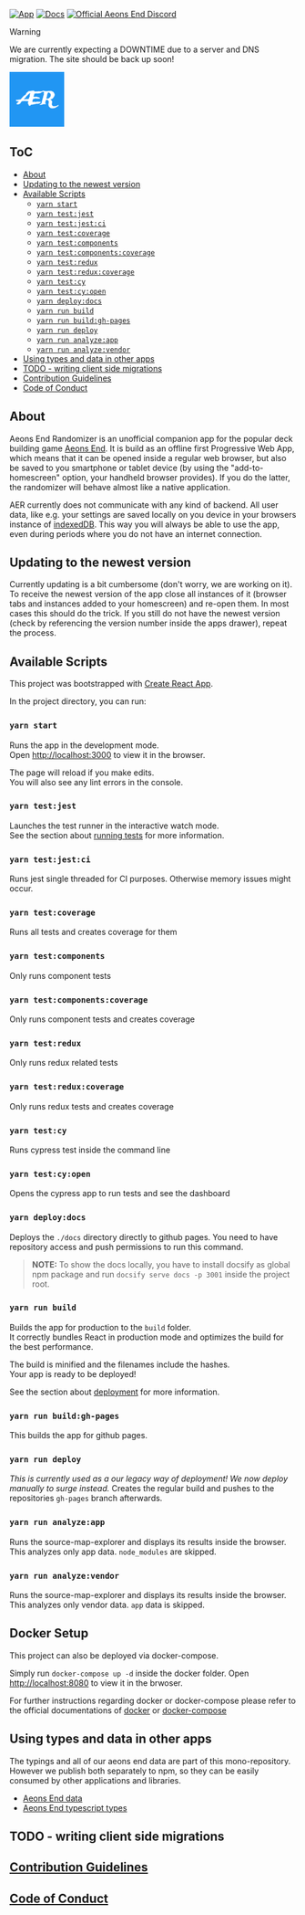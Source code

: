 [![App](https://img.shields.io/badge/App-aeons--end--randomizer.de-%232196f3)](https://aeons-end-randomizer.de)
[![Docs](https://img.shields.io/badge/Docs-on3iro.github.io%2Faeons--end--randomizer-success)](https://on3iro.github.io/aeons-end-randomizer)
[![Official Aeons End Discord](https://img.shields.io/badge/AE%20Discord-https%3A%2F%2Fdiscord.gg%2FPvjcfPt-%237289DA.svg?style=flat-squar)](https://discord.gg/PvjcfPt)

> [!Warning] 
> We are currently expecting a DOWNTIME due to a server and DNS migration.
> The site should be back up soon!

![AER](./public/images/android-icon-96x96.png)

## ToC

<!-- vim-markdown-toc GFM -->

- [About](#about)
- [Updating to the newest version](#updating-to-the-newest-version)
- [Available Scripts](#available-scripts)
  - [`yarn start`](#yarn-start)
  - [`yarn test:jest`](#yarn-testjest)
  - [`yarn test:jest:ci`](#yarn-testjestci)
  - [`yarn test:coverage`](#yarn-testcoverage)
  - [`yarn test:components`](#yarn-testcomponents)
  - [`yarn test:components:coverage`](#yarn-testcomponentscoverage)
  - [`yarn test:redux`](#yarn-testredux)
  - [`yarn test:redux:coverage`](#yarn-testreduxcoverage)
  - [`yarn test:cy`](#yarn-testcy)
  - [`yarn test:cy:open`](#yarn-testcyopen)
  - [`yarn deploy:docs`](#yarn-deploydocs)
  - [`yarn run build`](#yarn-run-build)
  - [`yarn run build:gh-pages`](#yarn-run-buildgh-pages)
  - [`yarn run deploy`](#yarn-run-deploy)
  - [`yarn run analyze:app`](#yarn-run-analyzeapp)
  - [`yarn run analyze:vendor`](#yarn-run-analyzevendor)
- [Using types and data in other apps](#using-types-and-data-in-other-apps)
- [TODO - writing client side migrations](#todo---writing-client-side-migrations)
- [Contribution Guidelines](#contribution-guidelines)
- [Code of Conduct](#code-of-conduct)

<!-- vim-markdown-toc -->

## About

Aeons End Randomizer is an unofficial companion app for the popular deck
building game [Aeons End](https://boardgamegeek.com/boardgame/191189/aeons-end).
It is build as an offline first Progressive Web App, which means that it can be opened inside
a regular web browser, but also be saved to you smartphone or tablet device (by using the
"add-to-homescreen" option, your handheld browser provides).
If you do the latter, the randomizer will behave almost like a native application.

AER currently does not communicate with any kind of backend. All user data, like e.g.
your settings are saved locally on you device in your browsers instance of [indexedDB](https://boardgamegeek.com/boardgame/191189/aeons-end).
This way you will always be able to use the app, even during periods where you do not have an internet connection.

## Updating to the newest version

Currently updating is a bit cumbersome (don't worry, we are working on it).
To receive the newest version of the app close all instances of it (browser tabs and
instances added to your homescreen) and re-open them.
In most cases this should do the trick. If you still do not have the newest version
(check by referencing the version number inside the apps drawer), repeat the process.

## Available Scripts

This project was bootstrapped with [Create React App](https://github.com/facebook/create-react-app).

In the project directory, you can run:

### `yarn start`

Runs the app in the development mode.<br>
Open [http://localhost:3000](http://localhost:3000) to view it in the browser.

The page will reload if you make edits.<br>
You will also see any lint errors in the console.

### `yarn test:jest`

Launches the test runner in the interactive watch mode.<br>
See the section about [running tests](https://facebook.github.io/create-react-app/docs/running-tests) for more information.

### `yarn test:jest:ci`

Runs jest single threaded for CI purposes.
Otherwise memory issues might occur.

### `yarn test:coverage`

Runs all tests and creates coverage for them

### `yarn test:components`

Only runs component tests

### `yarn test:components:coverage`

Only runs component tests and creates coverage

### `yarn test:redux`

Only runs redux related tests

### `yarn test:redux:coverage`

Only runs redux tests and creates coverage

### `yarn test:cy`

Runs cypress test inside the command line

### `yarn test:cy:open`

Opens the cypress app to run tests and see the dashboard

### `yarn deploy:docs`

Deploys the `./docs` directory directly to github pages.
You need to have repository access and push permissions to run this command.

> **NOTE:** To show the docs locally, you have to install docsify as global npm
> package and run `docsify serve docs -p 3001` inside the project root.

### `yarn run build`

Builds the app for production to the `build` folder.<br>
It correctly bundles React in production mode and optimizes the build for the best performance.

The build is minified and the filenames include the hashes.<br>
Your app is ready to be deployed!

See the section about [deployment](https://facebook.github.io/create-react-app/docs/deployment) for more information.

### `yarn run build:gh-pages`

This builds the app for github pages.

### `yarn run deploy`

_This is currently used as a our legacy way of deployment! We now deploy manually to surge instead._
Creates the regular build and pushes to the repositories `gh-pages` branch afterwards.

### `yarn run analyze:app`

Runs the source-map-explorer and displays its results inside the browser.
This analyzes only app data. `node_modules` are skipped.

### `yarn run analyze:vendor`

Runs the source-map-explorer and displays its results inside the browser.
This analyzes only vendor data. `app` data is skipped.

## Docker Setup

This project can also be deployed via docker-compose.

Simply run `docker-compose up -d` inside the docker folder. Open [http://localhost:8080](http://localhost:8080) to view it in the brwoser.

For further instructions regarding docker or docker-compose please refer to the official documentations of [docker](https://docs.docker.com/) or [docker-compose](https://docs.docker.com/compose/)

## Using types and data in other apps

The typings and all of our aeons end data are part of this mono-repository.
However we publish both separately to npm, so they can be easily consumed by other
applications and libraries.

- [Aeons End data](https://www.npmjs.com/package/aer-data)
- [Aeons End typescript types](https://www.npmjs.com/package/aer-types)

## TODO - writing client side migrations

## [Contribution Guidelines](CONTRIBUTING.md)

## [Code of Conduct](CODE_OF_CONDUCT.md)
